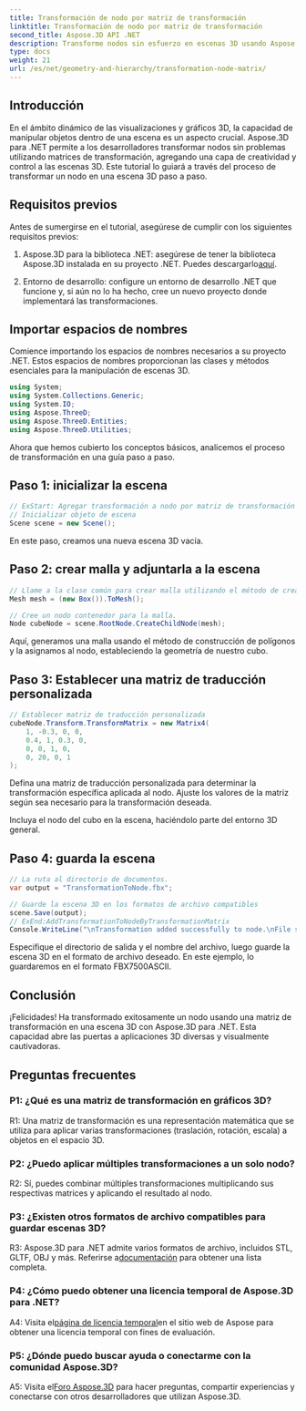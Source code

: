 ```yaml
---
title: Transformación de nodo por matriz de transformación
linktitle: Transformación de nodo por matriz de transformación
second_title: Aspose.3D API .NET
description: Transforme nodos sin esfuerzo en escenas 3D usando Aspose.3D para .NET. Aprenda las transformaciones de nodos paso a paso con un tutorial.
type: docs
weight: 21
url: /es/net/geometry-and-hierarchy/transformation-node-matrix/
---
```

## Introducción

En el ámbito dinámico de las visualizaciones y gráficos 3D, la capacidad de manipular objetos dentro de una escena es un aspecto crucial. Aspose.3D para .NET permite a los desarrolladores transformar nodos sin problemas utilizando matrices de transformación, agregando una capa de creatividad y control a las escenas 3D. Este tutorial lo guiará a través del proceso de transformar un nodo en una escena 3D paso a paso.

## Requisitos previos

Antes de sumergirse en el tutorial, asegúrese de cumplir con los siguientes requisitos previos:

1.  Aspose.3D para la biblioteca .NET: asegúrese de tener la biblioteca Aspose.3D instalada en su proyecto .NET. Puedes descargarlo[aquí](https://releases.aspose.com/3d/net/).

2. Entorno de desarrollo: configure un entorno de desarrollo .NET que funcione y, si aún no lo ha hecho, cree un nuevo proyecto donde implementará las transformaciones.

## Importar espacios de nombres

Comience importando los espacios de nombres necesarios a su proyecto .NET. Estos espacios de nombres proporcionan las clases y métodos esenciales para la manipulación de escenas 3D.

```csharp
using System;
using System.Collections.Generic;
using System.IO;
using Aspose.ThreeD;
using Aspose.ThreeD.Entities;
using Aspose.ThreeD.Utilities;
```

Ahora que hemos cubierto los conceptos básicos, analicemos el proceso de transformación en una guía paso a paso.

## Paso 1: inicializar la escena

```csharp
// ExStart: Agregar transformación a nodo por matriz de transformación
// Inicializar objeto de escena
Scene scene = new Scene();

```

En este paso, creamos una nueva escena 3D vacía.

## Paso 2: crear malla y adjuntarla a la escena

```csharp
// Llame a la clase común para crear malla utilizando el método de creación de polígonos para establecer una instancia de malla
Mesh mesh = (new Box()).ToMesh();

// Cree un nodo contenedor para la malla.
Node cubeNode = scene.RootNode.CreateChildNode(mesh);
```

Aquí, generamos una malla usando el método de construcción de polígonos y la asignamos al nodo, estableciendo la geometría de nuestro cubo.

## Paso 3: Establecer una matriz de traducción personalizada

```csharp
// Establecer matriz de traducción personalizada
cubeNode.Transform.TransformMatrix = new Matrix4(
    1, -0.3, 0, 0,
    0.4, 1, 0.3, 0,
    0, 0, 1, 0,
    0, 20, 0, 1
);        
```

Defina una matriz de traducción personalizada para determinar la transformación específica aplicada al nodo. Ajuste los valores de la matriz según sea necesario para la transformación deseada.

Incluya el nodo del cubo en la escena, haciéndolo parte del entorno 3D general.

## Paso 4: guarda la escena

```csharp
// La ruta al directorio de documentos.
var output = "TransformationToNode.fbx";

// Guarde la escena 3D en los formatos de archivo compatibles
scene.Save(output);
// ExEnd:AddTransformationToNodeByTransformationMatrix
Console.WriteLine("\nTransformation added successfully to node.\nFile saved at " + output);
```

Especifique el directorio de salida y el nombre del archivo, luego guarde la escena 3D en el formato de archivo deseado. En este ejemplo, lo guardaremos en el formato FBX7500ASCII.

## Conclusión

¡Felicidades! Ha transformado exitosamente un nodo usando una matriz de transformación en una escena 3D con Aspose.3D para .NET. Esta capacidad abre las puertas a aplicaciones 3D diversas y visualmente cautivadoras.

## Preguntas frecuentes

### P1: ¿Qué es una matriz de transformación en gráficos 3D?

R1: Una matriz de transformación es una representación matemática que se utiliza para aplicar varias transformaciones (traslación, rotación, escala) a objetos en el espacio 3D.

### P2: ¿Puedo aplicar múltiples transformaciones a un solo nodo?

R2: Sí, puedes combinar múltiples transformaciones multiplicando sus respectivas matrices y aplicando el resultado al nodo.

### P3: ¿Existen otros formatos de archivo compatibles para guardar escenas 3D?

 R3: Aspose.3D para .NET admite varios formatos de archivo, incluidos STL, GLTF, OBJ y más. Referirse a[documentación](https://reference.aspose.com/3d/net/) para obtener una lista completa.

### P4: ¿Cómo puedo obtener una licencia temporal de Aspose.3D para .NET?

 A4: Visita el[página de licencia temporal](https://purchase.aspose.com/temporary-license/)en el sitio web de Aspose para obtener una licencia temporal con fines de evaluación.

### P5: ¿Dónde puedo buscar ayuda o conectarme con la comunidad Aspose.3D?

 A5: Visita el[Foro Aspose.3D](https://forum.aspose.com/c/3d/18) para hacer preguntas, compartir experiencias y conectarse con otros desarrolladores que utilizan Aspose.3D.